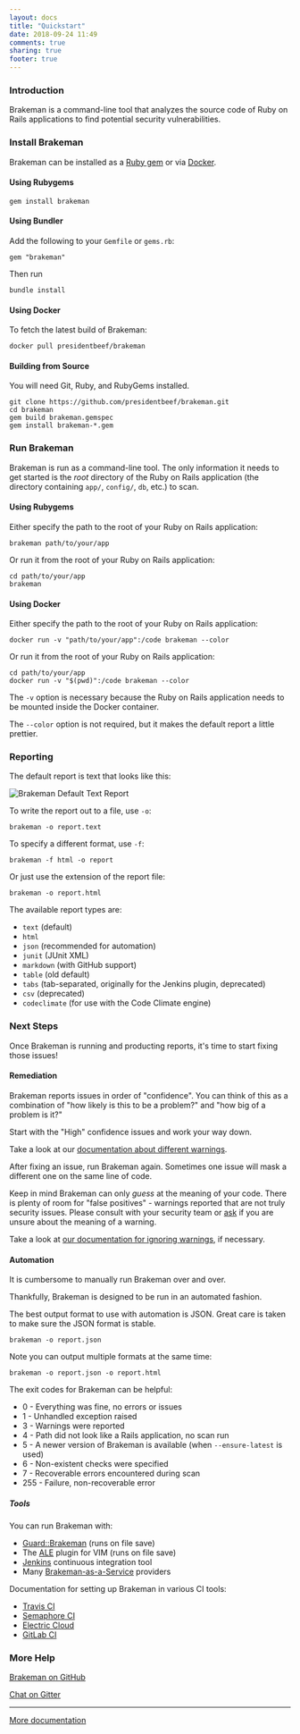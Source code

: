 ```yaml
---
layout: docs
title: "Quickstart"
date: 2018-09-24 11:49
comments: true
sharing: true
footer: true
---
```


### Introduction

Brakeman is a command-line tool that analyzes the source code of Ruby on Rails applications to find potential security vulnerabilities.

### Install Brakeman

Brakeman can be installed as a [Ruby gem](https://rubygems.org/) or via [Docker](https://www.docker.com/).

#### Using Rubygems

    gem install brakeman

#### Using Bundler

Add the following to your `Gemfile` or `gems.rb`:

    gem "brakeman"

Then run

    bundle install

#### Using Docker

To fetch the latest build of Brakeman:

    docker pull presidentbeef/brakeman

#### Building from Source

You will need Git, Ruby, and RubyGems installed.

    git clone https://github.com/presidentbeef/brakeman.git
    cd brakeman
    gem build brakeman.gemspec
    gem install brakeman-*.gem

### Run Brakeman

Brakeman is run as a command-line tool. The only information it needs to get started is the *root* directory of the Ruby on Rails application (the directory containing `app/`, `config/`, `db`, etc.) to scan.

#### Using Rubygems

Either specify the path to the root of your Ruby on Rails application:

    brakeman path/to/your/app

Or run it from the root of your Ruby on Rails application:

    cd path/to/your/app
    brakeman 

#### Using Docker

Either specify the path to the root of your Ruby on Rails application:

    docker run -v "path/to/your/app":/code brakeman --color

Or run it from the root of your Ruby on Rails application:

    cd path/to/your/app
    docker run -v "$(pwd)":/code brakeman --color

The `-v` option is necessary because the Ruby on Rails application needs to be mounted inside the Docker container.

The `--color` option is not required, but it makes the default report a little prettier.

### Reporting

The default report is text that looks like this:

![Brakeman Default Text Report](/images/brakeman_text_report.png)

To write the report out to a file, use `-o`:

    brakeman -o report.text

To specify a different format, use `-f`:

    brakeman -f html -o report

Or just use the extension of the report file:

    brakeman -o report.html

The available report types are:

* `text` (default)
* `html`
* `json` (recommended for automation)
* `junit` (JUnit XML)
* `markdown` (with GitHub support)
* `table` (old default)
* `tabs` (tab-separated, originally for the Jenkins plugin, deprecated)
* `csv` (deprecated)
* `codeclimate` (for use with the Code Climate engine)

### Next Steps

Once Brakeman is running and producting reports, it's time to start fixing those issues!

#### Remediation

Brakeman reports issues in order of "confidence". You can think of this as a combination of "how likely is this to be a problem?" and "how big of a problem is it?"

Start with the "High" confidence issues and work your way down.

Take a look at our [documentation about different warnings](/docs/warning_types/).

After fixing an issue, run Brakeman again. Sometimes one issue will mask a different one on the same line of code.

Keep in mind Brakeman can only *guess* at the meaning of your code. There is plenty of room for "false positives" - warnings reported that are not truly security issues. Please consult with your security team or [ask](/contact) if you are unsure about the meaning of a warning.

Take a look at [our documentation for ignoring warnings](https://brakemanscanner.org/docs/ignoring_false_positives/), if necessary.

#### Automation

It is cumbersome to manually run Brakeman over and over.

Thankfully, Brakeman is designed to be run in an automated fashion.

The best output format to use with automation is JSON. Great care is taken to make sure the JSON format is stable.

    brakeman -o report.json

Note you can output multiple formats at the same time:

    brakeman -o report.json -o report.html

The exit codes for Brakeman can be helpful:

* 0 -	Everything was fine, no errors or issues
* 1 -	Unhandled exception raised
* 3 -	Warnings  were reported
* 4 -	Path did not look like a Rails application, no scan run
* 5 -	A newer version of Brakeman is available (when `--ensure-latest` is used)
* 6 -	Non-existent checks were specified
* 7 -	Recoverable errors encountered during scan
* 255 - Failure, non-recoverable error

##### Tools

You can run Brakeman with:

* [Guard::Brakeman](https://github.com/guard/guard-brakeman) (runs on file save)
* The [ALE](https://github.com/w0rp/ale) plugin for VIM (runs on file save)
* [Jenkins](/docs/jenkins) continuous integration tool
* Many [Brakeman-as-a-Service](https://github.com/presidentbeef/brakeman/wiki/Brakeman-as-a-Service) providers

Documentation for setting up Brakeman in various CI tools:

* [Travis CI](https://rietta.com/blog/2017/10/03/automate-security-scans-with-continuous-integration/)
* [Semaphore CI](https://semaphoreci.com/community/tutorials/automatic-security-testing-of-rails-applications-using-brakeman)
* [Electric Cloud](https://electric-cloud.com/plugins/directory/p/brakeman/)
* [GitLab CI](https://medium.com/digital-banking-labs/setup-gitlab-ci-for-a-rails-application-ee38ea8c907d)

### More Help

[Brakeman on GitHub](https://github.com/presidentbeef/brakeman/issues)

[Chat on Gitter](https://gitter.im/presidentbeef/brakeman)

---

[More documentation](/docs)
